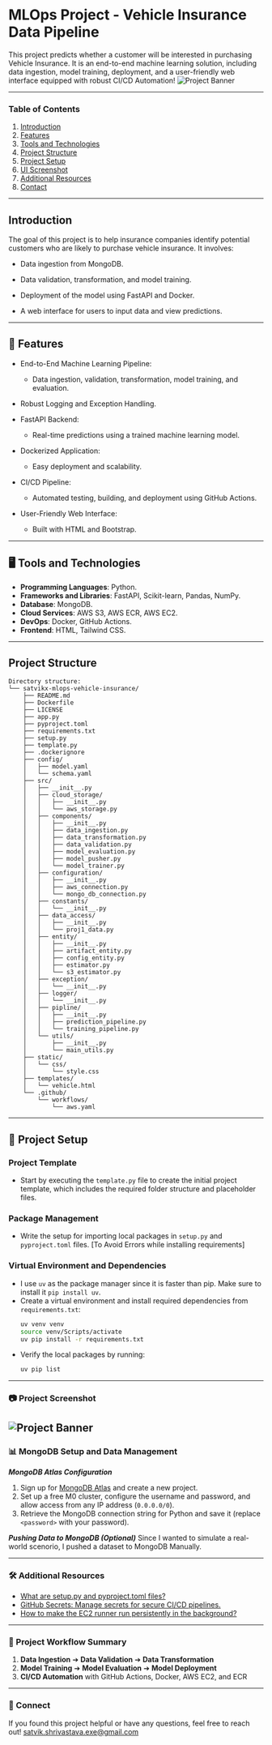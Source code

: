 # MLOps Project - Vehicle Insurance Data Pipeline

This project predicts whether a customer will be interested in purchasing Vehicle Insurance. It is an end-to-end machine learning solution, including data ingestion, model training, deployment, and a user-friendly web interface equipped with robust CI/CD Automation!
![Project Banner](project.jpg)

---
### Table of Contents
1. [Introduction](#introduction)
2. [Features](#features)
3. [Tools and Technologies](#️-tools-and-technologies)
4. [Project Structure](#project-structure)
5. [Project Setup](#-project-setup)
6. [UI Screenshot](#-project-screenshot)
7. [Additional Resources](#️-additional-resources)
8. [Contact](#-connect)

---
## Introduction
The goal of this project is to help insurance companies identify potential customers who are likely to purchase vehicle insurance. It involves:

- Data ingestion from MongoDB.

- Data validation, transformation, and model training.

- Deployment of the model using FastAPI and Docker.

- A web interface for users to input data and view predictions.
 ---
## 💫 Features
- End-to-End Machine Learning Pipeline:

  - Data ingestion, validation, transformation, model training, and evaluation.

- Robust Logging and Exception Handling.

- FastAPI Backend:

  - Real-time predictions using a trained machine learning model.

- Dockerized Application:

  - Easy deployment and scalability.

- CI/CD Pipeline:

  - Automated testing, building, and deployment using GitHub Actions.

- User-Friendly Web Interface:


  - Built with HTML and Bootstrap.
---
## 🖥️ **Tools and Technologies**
- **Programming Languages**: Python.
- **Frameworks and Libraries**: FastAPI, Scikit-learn, Pandas, NumPy.
- **Database**: MongoDB.
- **Cloud Services**: AWS S3, AWS ECR, AWS EC2.
- **DevOps**: Docker, GitHub Actions.
- **Frontend**: HTML, Tailwind CSS.
---
## **Project Structure**
```
Directory structure:
└── satvikx-mlops-vehicle-insurance/
    ├── README.md
    ├── Dockerfile
    ├── LICENSE
    ├── app.py
    ├── pyproject.toml
    ├── requirements.txt
    ├── setup.py
    ├── template.py
    ├── .dockerignore
    ├── config/
    │   ├── model.yaml
    │   └── schema.yaml
    ├── src/
    │   ├── __init__.py
    │   ├── cloud_storage/
    │   │   ├── __init__.py
    │   │   └── aws_storage.py
    │   ├── components/
    │   │   ├── __init__.py
    │   │   ├── data_ingestion.py
    │   │   ├── data_transformation.py
    │   │   ├── data_validation.py
    │   │   ├── model_evaluation.py
    │   │   ├── model_pusher.py
    │   │   └── model_trainer.py
    │   ├── configuration/
    │   │   ├── __init__.py
    │   │   ├── aws_connection.py
    │   │   └── mongo_db_connection.py
    │   ├── constants/
    │   │   └── __init__.py
    │   ├── data_access/
    │   │   ├── __init__.py
    │   │   └── proj1_data.py
    │   ├── entity/
    │   │   ├── __init__.py
    │   │   ├── artifact_entity.py
    │   │   ├── config_entity.py
    │   │   ├── estimator.py
    │   │   └── s3_estimator.py
    │   ├── exception/
    │   │   └── __init__.py
    │   ├── logger/
    │   │   └── __init__.py
    │   ├── pipline/
    │   │   ├── __init__.py
    │   │   ├── prediction_pipeline.py
    │   │   └── training_pipeline.py
    │   └── utils/
    │       ├── __init__.py
    │       └── main_utils.py
    ├── static/
    │   └── css/
    │       └── style.css
    ├── templates/
    │   └── vehicle.html
    └── .github/
        └── workflows/
            └── aws.yaml

```
---
## 📁 Project Setup

### Project Template
- Start by executing the `template.py` file to create the initial project template, which includes the required folder structure and placeholder files.

### Package Management
- Write the setup for importing local packages in `setup.py` and `pyproject.toml` files. [To Avoid Errors while installing requirements]

### Virtual Environment and Dependencies
- I use `uv` as the package manager since it is faster than pip. Make sure to install it `pip install uv`.
- Create a virtual environment and install required dependencies from `requirements.txt`:
  ```bash
  uv venv venv
  source venv/Scripts/activate
  uv pip install -r requirements.txt
  ```
- Verify the local packages by running:
  ```bash
  uv pip list
  ```

---
### 📷 Project Screenshot
![Project Banner](ss.png)
---

### 📊 MongoDB Setup and Data Management

***MongoDB Atlas Configuration***
1. Sign up for [MongoDB Atlas](https://www.mongodb.com/cloud/atlas) and create a new project.
2. Set up a free M0 cluster, configure the username and password, and allow access from any IP address (`0.0.0.0/0`).
3. Retrieve the MongoDB connection string for Python and save it (replace `<password>` with your password).

***Pushing Data to MongoDB (Optional)***
Since I wanted to simulate a real-world scenorio, I pushed a dataset to MongoDB Manually.

---

### 🛠️ Additional Resources
- [What are setup.py and pyproject.toml files?](https://www.reddit.com/r/learnpython/comments/yqq551/pyprojecttoml_setupcfg_setuppy_whats_the/)
- [GitHub Secrets: Manage secrets for secure CI/CD pipelines.](https://docs.github.com/en/actions/security-for-github-actions/security-guides/using-secrets-in-github-actions)
- [How to make the EC2 runner run persistently in the background?](.github\workflows\README.md)

---

### 🎯 Project Workflow Summary

1. **Data Ingestion** ➔ **Data Validation** ➔ **Data Transformation**
2. **Model Training** ➔ **Model Evaluation** ➔ **Model Deployment**
3. **CI/CD Automation** with GitHub Actions, Docker, AWS EC2, and ECR

---

### 💬 Connect
If you found this project helpful or have any questions, feel free to reach out!
satvik.shrivastava.exe@gmail.com